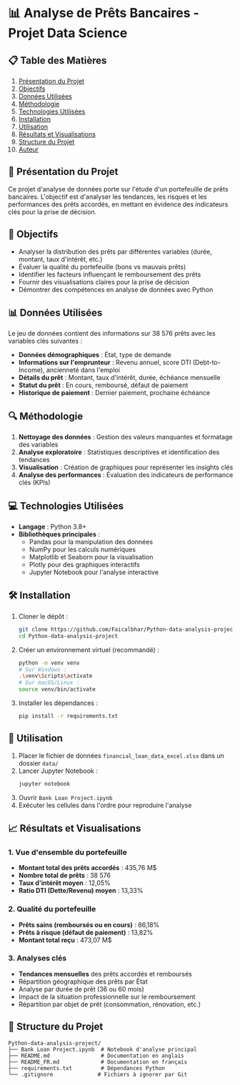 # 📊 Analyse de Prêts Bancaires - Projet Data Science

## 📋 Table des Matières
1. [Présentation du Projet](#-présentation-du-projet)
2. [Objectifs](#-objectifs)
3. [Données Utilisées](#-données-utilisées)
4. [Méthodologie](#-méthodologie)
5. [Technologies Utilisées](#-technologies-utilisées)
6. [Installation](#-installation)
7. [Utilisation](#-utilisation)
8. [Résultats et Visualisations](#-résultats-et-visualisations)
9. [Structure du Projet](#-structure-du-projet)
10. [Auteur](#-auteur)

## 🎯 Présentation du Projet
Ce projet d'analyse de données porte sur l'étude d'un portefeuille de prêts bancaires. L'objectif est d'analyser les tendances, les risques et les performances des prêts accordés, en mettant en évidence des indicateurs clés pour la prise de décision.

## 🎯 Objectifs
- Analyser la distribution des prêts par différentes variables (durée, montant, taux d'intérêt, etc.)
- Évaluer la qualité du portefeuille (bons vs mauvais prêts)
- Identifier les facteurs influençant le remboursement des prêts
- Fournir des visualisations claires pour la prise de décision
- Démontrer des compétences en analyse de données avec Python

## 📊 Données Utilisées
Le jeu de données contient des informations sur 38 576 prêts avec les variables clés suivantes :
- **Données démographiques** : État, type de demande
- **Informations sur l'emprunteur** : Revenu annuel, score DTI (Debt-to-Income), ancienneté dans l'emploi
- **Détails du prêt** : Montant, taux d'intérêt, durée, échéance mensuelle
- **Statut du prêt** : En cours, remboursé, défaut de paiement
- **Historique de paiement** : Dernier paiement, prochaine échéance

## 🔍 Méthodologie
1. **Nettoyage des données** : Gestion des valeurs manquantes et formatage des variables
2. **Analyse exploratoire** : Statistiques descriptives et identification des tendances
3. **Visualisation** : Création de graphiques pour représenter les insights clés
4. **Analyse des performances** : Évaluation des indicateurs de performance clés (KPIs)

## 💻 Technologies Utilisées
- **Langage** : Python 3.8+
- **Bibliothèques principales** :
  - Pandas pour la manipulation des données
  - NumPy pour les calculs numériques
  - Matplotlib et Seaborn pour la visualisation
  - Plotly pour des graphiques interactifs
  - Jupyter Notebook pour l'analyse interactive

## 🛠️ Installation
1. Cloner le dépôt :
   ```bash
   git clone https://github.com/Faicalbhar/Python-data-analysis-project.git
   cd Python-data-analysis-project
   ```

2. Créer un environnement virtuel (recommandé) :
   ```bash
   python -m venv venv
   # Sur Windows :
   .\venv\Scripts\activate
   # Sur macOS/Linux :
   source venv/bin/activate
   ```

3. Installer les dépendances :
   ```bash
   pip install -r requirements.txt
   ```

## 🚀 Utilisation
1. Placer le fichier de données `financial_loan_data_excel.xlsx` dans un dossier `data/`
2. Lancer Jupyter Notebook :
   ```bash
   jupyter notebook
   ```
3. Ouvrir `Bank Loan Project.ipynb`
4. Exécuter les cellules dans l'ordre pour reproduire l'analyse

## 📈 Résultats et Visualisations

### 1. Vue d'ensemble du portefeuille
- **Montant total des prêts accordés** : 435,76 M$
- **Nombre total de prêts** : 38 576
- **Taux d'intérêt moyen** : 12,05%
- **Ratio DTI (Dette/Revenu) moyen** : 13,33%

### 2. Qualité du portefeuille
- **Prêts sains (remboursés ou en cours)** : 86,18%
- **Prêts à risque (défaut de paiement)** : 13,82%
- **Montant total reçu** : 473,07 M$

### 3. Analyses clés
- **Tendances mensuelles** des prêts accordés et remboursés
- Répartition géographique des prêts par État
- Analyse par durée de prêt (36 ou 60 mois)
- Impact de la situation professionnelle sur le remboursement
- Répartition par objet de prêt (consommation, rénovation, etc.)

## 📁 Structure du Projet
```
Python-data-analysis-project/
├── Bank Loan Project.ipynb  # Notebook d'analyse principal
├── README.md                # Documentation en anglais
├── README_FR.md             # Documentation en français
├── requirements.txt         # Dépendances Python
└── .gitignore              # Fichiers à ignorer par Git
```

